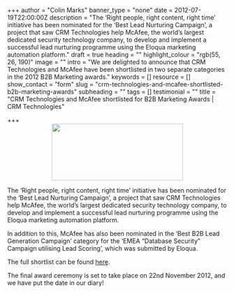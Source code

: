 +++
author = "Colin Marks"
banner_type = "none"
date = 2012-07-19T22:00:00Z
description = "The ‘Right people, right content, right time’ initiative has been nominated for the ‘Best Lead Nurturing Campaign’, a project that saw CRM Technologies help McAfee, the world’s largest dedicated security technology company, to develop and implement a successful lead nurturing programme using the Eloqua marketing automation platform."
draft = true
heading = ""
highlight_colour = "rgb(55, 26, 190)"
image = ""
intro = "We are delighted to announce that CRM Technologies and McAfee have been shortlisted in two separate categories in the 2012 B2B Marketing awards."
keywords = []
resource = []
show_contact = "form"
slug = "crm-technologies-and-mcafee-shortlisted-b2b-marketing-awards"
subheading = ""
tags = []
testimonial = ""
title = "CRM Technologies and McAfee shortlisted for B2B Marketing Awards | CRM Technologies"

+++
<img style="display: block; margin-left: auto; margin-right: auto;" src="/sites/default/files/B2B_AWARDS_FINALIST-300x130.jpg" alt="" width="300" height="130"> 

The ‘Right people, right content, right time’ initiative has been nominated for the ‘Best Lead Nurturing Campaign’, a project that saw CRM Technologies help McAfee, the world’s largest dedicated security technology company, to develop and implement a successful lead nurturing programme using the Eloqua marketing automation platform.

In addition to this, McAfee has also been nominated in the ‘Best B2B Lead Generation Campaign’ category for the ‘EMEA “Database Security” Campaign utilising Lead Scoring’, which was submitted by Eloqua.

The full shortlist can be found [here](http://www.b2bmarketing.net/sites/default/files/image/articles/pdfs/Shortlist%202012.pdf).

The final award ceremony is set to take place on 22nd November 2012, and we have put the date in our diary!